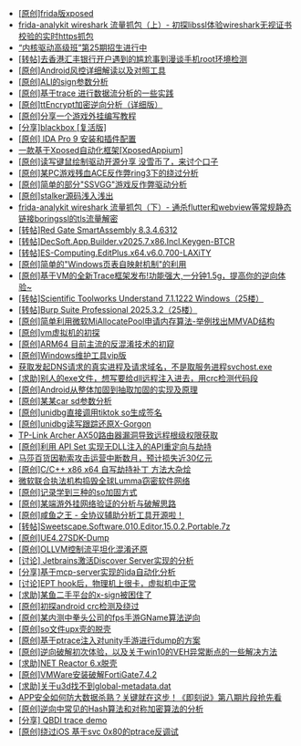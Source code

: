 + [[原创]frida版xposed](https://bbs.kanxue.com/thread-286627.htm)
+ [frida-analykit   wireshark 流量抓包（上）- 初探libssl体验wireshark无视证书校验的实时https抓包](https://bbs.kanxue.com/thread-286510.htm)
+ [“内核驱动高级班”第25期招生进行中](https://bbs.kanxue.com/thread-280081.htm)
+ [[转帖]去香港汇丰银行开户遇到的尴尬事到漫谈手机root环境检测](https://bbs.kanxue.com/thread-285754.htm)
+ [[原创]Android风控详细解读以及对照工具](https://bbs.kanxue.com/thread-286120.htm)
+ [[原创]ALI的sign参数分析](https://bbs.kanxue.com/thread-284292.htm)
+ [[原创]基于trace 进行数据流分析的一些实践](https://bbs.kanxue.com/thread-285243.htm)
+ [[原创]ttEncrypt加密逆向分析（详细版）](https://bbs.kanxue.com/thread-286273.htm)
+ [[原创]分享一个游戏外挂编写教程](https://bbs.kanxue.com/thread-286912.htm)
+ [[分享]blackbox [复活版]](https://bbs.kanxue.com/thread-286308.htm)
+ [[原创] IDA Pro 9 安装和插件配置](https://bbs.kanxue.com/thread-285604.htm)
+ [一款基于Xposed自动化框架[XposedAppium]](https://bbs.kanxue.com/thread-260992.htm)
+ [[原创]读写键鼠绘制驱动开源分享 没雪币了，来讨个口子](https://bbs.kanxue.com/thread-286756.htm)
+ [[原创]某PC游戏残血ACE反作弊ring3下的绕过分析](https://bbs.kanxue.com/thread-284667.htm)
+ [[原创]简单的部分"SSVGG"游戏反作弊驱动分析](https://bbs.kanxue.com/thread-286409.htm)
+ [[原创]stalker源码浅入浅出](https://bbs.kanxue.com/thread-286837.htm)
+ [frida-analykit   wireshark 流量抓包（下）- 通杀flutter和webview等常规静态链接boringssl的tls流量解密](https://bbs.kanxue.com/thread-286620.htm)
+ [[转帖]Red Gate SmartAssembly 8.3.4.6312](https://bbs.kanxue.com/thread-286944.htm)
+ [[转帖]DecSoft.App.Builder.v2025.7.x86.Incl.Keygen-BTCR](https://bbs.kanxue.com/thread-286943.htm)
+ [[转帖]ES-Computing.EditPlus.x64.v6.0.700-LAXiTY](https://bbs.kanxue.com/thread-286942.htm)
+ [[原创]简单的"Windows页表自映射机制"的利用](https://bbs.kanxue.com/thread-285332.htm)
+ [[原创]基于VM的全新Trace框架发布!功能强大,一分钟1.5g，提高你的逆向体验~](https://bbs.kanxue.com/thread-285471.htm)
+ [[转帖]Scientific Toolworks Understand 7.1.1222 Windows（25楼）](https://bbs.kanxue.com/thread-280018.htm)
+ [[转帖]Burp Suite Professional 2025.3.2（25楼）](https://bbs.kanxue.com/thread-280744.htm)
+ [[原创]简单利用微软MiAllocatePool申请内存算法-举例找出MMVAD结构](https://bbs.kanxue.com/thread-286414.htm)
+ [[原创]vm虚拟机的初探](https://bbs.kanxue.com/thread-284883.htm)
+ [[原创]ARM64 目前主流的反混淆技术的初窥](https://bbs.kanxue.com/thread-285567.htm)
+ [[原创]Windows维护工具vip版](https://bbs.kanxue.com/thread-286896.htm)
+ [获取发起DNS请求的真实进程及请求域名，不是取服务进程svchost.exe](https://bbs.kanxue.com/thread-286593.htm)
+ [[求助]别人的exe文件，想写要给dll远程注入进去，用crc检测代码段](https://bbs.kanxue.com/thread-286617.htm)
+ [[原创]Android从整体加固到抽取加固的实现及原理](https://bbs.kanxue.com/thread-286929.htm)
+ [[原创]某某car sd参数分析](https://bbs.kanxue.com/thread-286646.htm)
+ [[原创]unidbg直接调用tiktok so生成签名](https://bbs.kanxue.com/thread-285623.htm)
+ [[原创]unidbg读写跟踪还原X-Gorgon](https://bbs.kanxue.com/thread-285586.htm)
+ [TP-Link Archer AX50路由器漏洞导致远程根级权限获取](https://bbs.kanxue.com/thread-286949.htm)
+ [[原创]利用 API Set 实现无DLL注入的API重定向与劫持](https://bbs.kanxue.com/thread-286823.htm)
+ [马莎百货因勒索攻击运营中断数月，预计损失近30亿元](https://bbs.kanxue.com/thread-286948.htm)
+ [[原创]C/C++ x86 x64 自写劫持补丁 方法大杂烩](https://bbs.kanxue.com/thread-282745.htm)
+ [微软联合执法机构捣毁全球Lumma窃密软件网络](https://bbs.kanxue.com/thread-286947.htm)
+ [[原创]记录学到三种的so加固方式](https://bbs.kanxue.com/thread-286878.htm)
+ [[原创]某端游外挂网络验证的分析与破解思路](https://bbs.kanxue.com/thread-286748.htm)
+ [[原创]咸鱼之王 - 全协议辅助分析工具开源啦！](https://bbs.kanxue.com/thread-286907.htm)
+ [[转帖]Sweetscape.Software.010.Editor.15.0.2.Portable.7z](https://bbs.kanxue.com/thread-286309.htm)
+ [[原创]UE4.27SDK-Dump](https://bbs.kanxue.com/thread-282857.htm)
+ [[原创]OLLVM控制流平坦化混淆还原](https://bbs.kanxue.com/thread-286151.htm)
+ [[讨论] Jetbrains激活Discover Server实现的分析](https://bbs.kanxue.com/thread-283941.htm)
+ [[分享]基于mcp-server实现的ida自动化分析](https://bbs.kanxue.com/thread-286425.htm)
+ [[讨论]EPT hook后，物理机上很卡，虚拟机中正常](https://bbs.kanxue.com/thread-286936.htm)
+ [[求助]某鱼二手平台的x-sign被困住了](https://bbs.kanxue.com/thread-281880.htm)
+ [[原创]初探android crc检测及绕过](https://bbs.kanxue.com/thread-285790.htm)
+ [[原创]某内测中拳头公司的fps手游GName算法逆向](https://bbs.kanxue.com/thread-283855.htm)
+ [[原创]so文件upx壳的脱壳](https://bbs.kanxue.com/thread-286911.htm)
+ [[原创]基于ptrace注入对unity手游进行dump的方案](https://bbs.kanxue.com/thread-286222.htm)
+ [[原创]逆向破解初次体验，以及关于win10的VEH异常断点的一些解决方法](https://bbs.kanxue.com/thread-258083.htm)
+ [[求助]NET Reactor 6.x脱壳](https://bbs.kanxue.com/thread-281534.htm)
+ [[原创]VMWare安装破解FortiGate7.4.2](https://bbs.kanxue.com/thread-284794.htm)
+ [[求助]关于u3d找不到global-metadata.dat](https://bbs.kanxue.com/thread-286951.htm)
+ [APP安全如何防大数据杀熟？关键就在这步！《即刻说》第八期片段抢先看](https://bbs.kanxue.com/thread-286950.htm)
+ [[原创]逆向中常见的Hash算法和对称加密算法的分析](https://bbs.kanxue.com/thread-265939.htm)
+ [[分享] QBDI trace demo](https://bbs.kanxue.com/thread-285857.htm)
+ [[原创]绕过iOS 基于svc 0x80的ptrace反调试](https://bbs.kanxue.com/thread-273796.htm)
